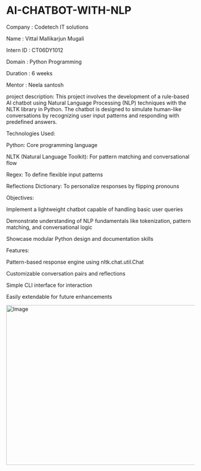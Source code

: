 # AI-CHATBOT-WITH-NLP

Company : Codetech IT solutions

Name : Vittal Mallikarjun Mugali

Intern ID : CT06DY1012

Domain : Python Programming

Duration : 6 weeks

Mentor : Neela santosh

project description:
This project involves the development of a rule-based AI chatbot using Natural Language Processing (NLP) techniques with the NLTK library in Python. The chatbot is designed to simulate human-like conversations by recognizing user input patterns and responding with predefined answers.

Technologies Used:

Python: Core programming language

NLTK (Natural Language Toolkit): For pattern matching and conversational flow

Regex: To define flexible input patterns

Reflections Dictionary: To personalize responses by flipping pronouns

Objectives:

Implement a lightweight chatbot capable of handling basic user queries

Demonstrate understanding of NLP fundamentals like tokenization, pattern matching, and conversational logic

Showcase modular Python design and documentation skills

Features:

Pattern-based response engine using nltk.chat.util.Chat

Customizable conversation pairs and reflections

Simple CLI interface for interaction

Easily extendable for future enhancements


<img width="904" height="428" alt="Image" src="https://github.com/user-attachments/assets/9954fd5b-f425-4e3b-88df-fa5e55fcd1e5" />
